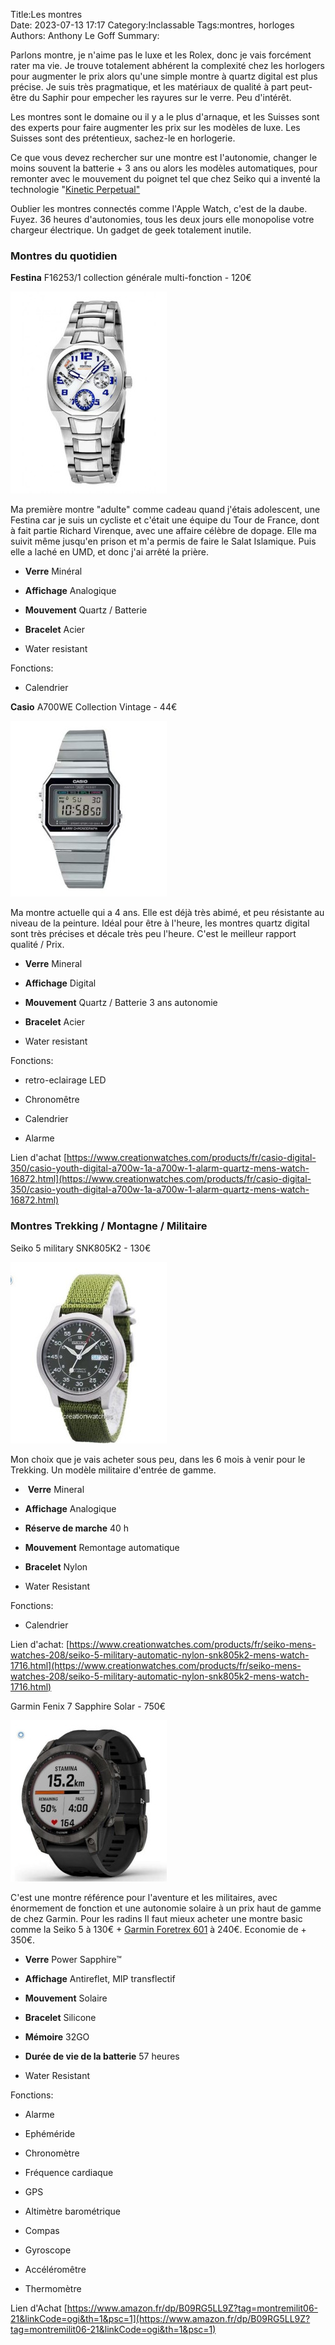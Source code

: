 ﻿Title:Les montres  
Date: 2023-07-13 17:17
Category:Inclassable
Tags:montres, horloges
Authors: Anthony Le Goff
Summary:


Parlons montre, je n'aime pas le luxe et les Rolex, donc je vais forcément rater ma vie. Je trouve totalement abhérent la complexité chez les horlogers pour augmenter le prix alors qu'une simple montre à quartz digital est plus précise. Je suis très pragmatique, et les matériaux de qualité à part peut-être du Saphir pour empecher les rayures sur le verre. Peu d'intérêt.  

Les montres sont le domaine ou il y a le plus d'arnaque, et les Suisses sont des experts pour faire augmenter les prix sur les modèles de luxe. Les Suisses sont des prétentieux, sachez-le en horlogerie.  

Ce que vous devez rechercher sur une montre est l'autonomie, changer le moins souvent la batterie + 3 ans ou alors les modèles automatiques, pour remonter avec le mouvement du poignet tel que chez Seiko qui a inventé la technologie "[Kinetic Perpetual"](https://www.seikowatches.com/fr-fr/customerservice/knowledge/kinetic-perpetual-knowledge)  

Oublier les montres connectés comme l'Apple Watch, c'est de la daube. Fuyez. 36 heures d'autonomies, tous les deux jours elle monopolise votre chargeur électrique. Un gadget de geek totalement inutile.  

### Montres du quotidien  

**Festina** F16253/1 collection générale multi-fonction - 120€  

![festina](images/festina.jpg)

Ma première montre "adulte" comme cadeau quand j'étais adolescent, une Festina car je suis un cycliste et c'était une équipe du Tour de France, dont à fait partie Richard Virenque, avec une affaire célèbre de dopage. Elle ma suivit même jusqu'en prison et m'a permis de faire le Salat Islamique. Puis elle a laché en UMD, et donc j'ai arrêté la prière.  

*   **Verre** Minéral  
    
*   **Affichage** Analogique  
    
*   **Mouvement** Quartz / Batterie  
    
*   **Bracelet** Acier  
    
*   Water resistant  
    

Fonctions:  

*   Calendrier  
    

  

**Casio** A700WE Collection Vintage - 44€  

![casio](images/casio-vintage.jpg)

Ma montre actuelle qui a 4 ans. Elle est déjà très abimé, et peu résistante au niveau de la peinture. Idéal pour être à l'heure, les montres quartz digital sont très précises et décale très peu l'heure. C'est le meilleur rapport qualité / Prix.  

*   **Verre** Mineral  
    
*   **Affichage** Digital  
    
*   **Mouvement** Quartz / Batterie 3 ans autonomie  
    
*   **Bracelet** Acier  
    
*   Water resistant  
    

Fonctions:  
    
*   retro-eclairage LED  
    
*   Chronomêtre  
    
*   Calendrier  
    
*   Alarme  
    

Lien d'achat [https://www.creationwatches.com/products/fr/casio-digital-350/casio-youth-digital-a700w-1a-a700w-1-alarm-quartz-mens-watch-16872.html](https://www.creationwatches.com/products/fr/casio-digital-350/casio-youth-digital-a700w-1a-a700w-1-alarm-quartz-mens-watch-16872.html)  

### Montres Trekking / Montagne / Militaire  

Seiko 5 military SNK805K2 - 130€  

![seiko5](images/seiko5.jpg)

Mon choix que je vais acheter sous peu, dans les 6 mois à venir pour le Trekking. Un modèle militaire d'entrée de gamme.  

*    **Verre** Mineral  
    
*   **Affichage** Analogique  
    
*   **Réserve de marche** 40 h  
    
*   **Mouvement** Remontage automatique  
    
*   **Bracelet** Nylon  
    
*   Water Resistant  
    

Fonctions:  

*   Calendrier  
    

Lien d'achat: [https://www.creationwatches.com/products/fr/seiko-mens-watches-208/seiko-5-military-automatic-nylon-snk805k2-mens-watch-1716.html](https://www.creationwatches.com/products/fr/seiko-mens-watches-208/seiko-5-military-automatic-nylon-snk805k2-mens-watch-1716.html)  

  

Garmin Fenix 7 Sapphire Solar - 750€  

![Fenix](images/garmin-fenix.jpg)

C'est une montre référence pour l'aventure et les militaires, avec énormement de fonction et une autonomie solaire à un prix haut de gamme de chez Garmin. Pour les radins Il faut mieux acheter une montre basic comme la Seiko 5 à 130€ + [Garmin Foretrex 601](https://www.garmin.com/fr-FR/p/572639) à 240€. Economie de + 350€.

*   **Verre** Power Sapphire™  
    
*   **Affichage** Antireflet, MIP transflectif  
    
*   **Mouvement** Solaire  
    
*   **Bracelet** Silicone  
    
*   **Mémoire** 32GO  
    
*   **Durée de vie de la batterie** 57 heures  
    
*   Water Resistant  
    

Fonctions:  

*   Alarme  
    
*   Ephéméride  
    
*   Chronomètre  
    
*   Fréquence cardiaque  
    
*   GPS  
    
*   Altimètre barométrique  
    
*   Compas  
    
*   Gyroscope  
    
*   Accéléromêtre  
    
*   Thermomètre  
    

Lien d'Achat [https://www.amazon.fr/dp/B09RG5LL9Z?tag=montremilit06-21&linkCode=ogi&th=1&psc=1](https://www.amazon.fr/dp/B09RG5LL9Z?tag=montremilit06-21&linkCode=ogi&th=1&psc=1)